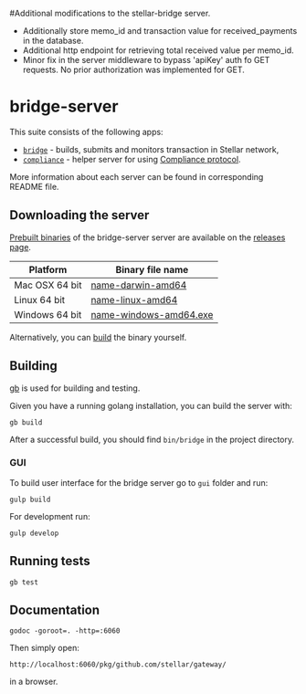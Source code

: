 #Additional modifications to the stellar-bridge server.
* Additionally store memo_id and transaction value for received_payments in the database.
* Additional http endpoint for retrieving total received value per memo_id.
* Minor fix in the server middleware to bypass 'apiKey' auth fo GET requests. No prior authorization was implemented for GET. 

# bridge-server

This suite consists of the following apps:

* [`bridge`](./readme_bridge.md) - builds, submits and monitors transaction in Stellar network,
* [`compliance`](./readme_compliance.md) - helper server for using [Compliance protocol](https://www.stellar.org/developers/learn/integration-guides/compliance-protocol.html).

More information about each server can be found in corresponding README file.

## Downloading the server
[Prebuilt binaries](https://github.com/stellar/bridge-server/releases) of the bridge-server server are available on the 
[releases page](https://github.com/stellar/bridge-server/releases).

| Platform       | Binary file name                                                                         |
|----------------|------------------------------------------------------------------------------------------|
| Mac OSX 64 bit | [name-darwin-amd64](https://github.com/stellar/bridge-server/releases)      |
| Linux 64 bit   | [name-linux-amd64](https://github.com/stellar/bridge-server/releases)       |
| Windows 64 bit | [name-windows-amd64.exe](https://github.com/stellar/bridge-server/releases) |

Alternatively, you can [build](#building) the binary yourself.

## Building

[gb](http://getgb.io) is used for building and testing.

Given you have a running golang installation, you can build the server with:

```
gb build
```

After a successful build, you should find `bin/bridge` in the project directory.

### GUI

To build user interface for the bridge server go to `gui` folder and run:

```
gulp build
```

For development run:

```
gulp develop
```

## Running tests

```
gb test
```

## Documentation

```
godoc -goroot=. -http=:6060
```

Then simply open:
```
http://localhost:6060/pkg/github.com/stellar/gateway/
```
in a browser.
